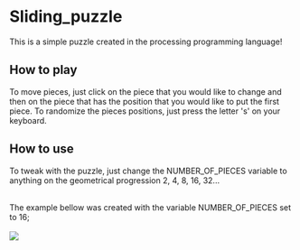 # Sliding_puzzle
This is a simple puzzle created in the processing programming language!

<h2> How to play </h2>
<p>
  To move pieces, just click on the piece that you would like to change and then on the piece that has the position that you would like to put the first piece. To randomize the pieces positions, just press the letter 's' on your keyboard.
</p>

<h2> How to use </h2>
<p>
  To tweak with the puzzle, just change the NUMBER_OF_PIECES variable to anything on the geometrical progression 2, 4, 8, 16, 32...
</p>

<br>
The example bellow was created with the variable NUMBER_OF_PIECES set to 16;

<br>
<br>
<img src="data/example.gif">
